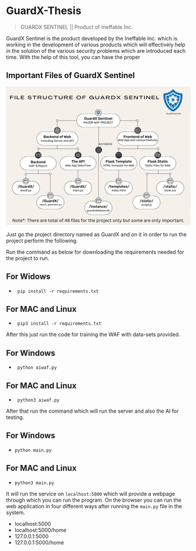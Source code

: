 # GuardX-Thesis

>GUARDX SENTINEL || Product of Ineffable Inc.
           
GuardX Sentinel is the product developed by the Ineffable Inc. which is working in the development of various products which will effectively help in the solution of the various security problems which are introduced each time.
With the help of this tool, you can have the proper 

## Important Files of GuardX Sentinel
![File Structure of GuardX](GuardX/research/file_structure.png)

Just go the project directory named as GuardX and on it in order to run the project perform the following.

Run the command as below for downloading the requirements needed for the project to run.
## For Widows
  -      pip install -r requirements.txt
## For MAC and Linux
  -      pip3 install -r requirements.txt

After this just run the code for training the WAF with data-sets provided.
## For Windows
  -      python aiwaf.py
## For MAC and Linux
  -      python3 aiwaf.py

After that run the command which will run the server and also the AI for testing.
## For Windows
   -     python main.py
## For MAC and Linux
   -     python3 main.py

It will run the service on `localhost:5000` which will provide a webpage through which you can run the program.
On the browser you can run the web application in four different ways after running the `main.py` file in the system.

- localhost:5000
- localhost:5000/home
- 127.0.0.1:5000
- 127.0.0.1:5000/home
